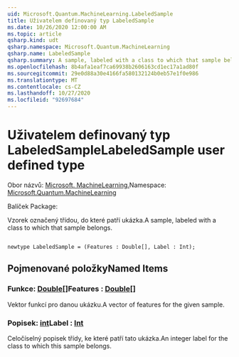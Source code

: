 ```yaml
---
uid: Microsoft.Quantum.MachineLearning.LabeledSample
title: Uživatelem definovaný typ LabeledSample
ms.date: 10/26/2020 12:00:00 AM
ms.topic: article
qsharp.kind: udt
qsharp.namespace: Microsoft.Quantum.MachineLearning
qsharp.name: LabeledSample
qsharp.summary: A sample, labeled with a class to which that sample belongs.
ms.openlocfilehash: 8b4afa1eaf7ca69938b2606163cd1ec17a1ad80f
ms.sourcegitcommit: 29e0d88a30e4166fa580132124b0eb57e1f0e986
ms.translationtype: MT
ms.contentlocale: cs-CZ
ms.lasthandoff: 10/27/2020
ms.locfileid: "92697684"
---
```

# <a name="labeledsample-user-defined-type"></a><span data-ttu-id="b97fe-102">Uživatelem definovaný typ LabeledSample</span><span class="sxs-lookup"><span data-stu-id="b97fe-102">LabeledSample user defined type</span></span>

<span data-ttu-id="b97fe-103">Obor názvů: [Microsoft. MachineLearning.](xref:Microsoft.Quantum.MachineLearning)</span><span class="sxs-lookup"><span data-stu-id="b97fe-103">Namespace: [Microsoft.Quantum.MachineLearning](xref:Microsoft.Quantum.MachineLearning)</span></span>

<span data-ttu-id="b97fe-104">Balíček [](https://nuget.org/packages/)</span><span class="sxs-lookup"><span data-stu-id="b97fe-104">Package: [](https://nuget.org/packages/)</span></span>


<span data-ttu-id="b97fe-105">Vzorek označený třídou, do které patří ukázka.</span><span class="sxs-lookup"><span data-stu-id="b97fe-105">A sample, labeled with a class to which that sample belongs.</span></span>

```qsharp

newtype LabeledSample = (Features : Double[], Label : Int);
```



## <a name="named-items"></a><span data-ttu-id="b97fe-106">Pojmenované položky</span><span class="sxs-lookup"><span data-stu-id="b97fe-106">Named Items</span></span>

### <a name="features--double"></a><span data-ttu-id="b97fe-107">Funkce: [Double](xref:microsoft.quantum.lang-ref.double)[]</span><span class="sxs-lookup"><span data-stu-id="b97fe-107">Features : [Double](xref:microsoft.quantum.lang-ref.double)[]</span></span>

<span data-ttu-id="b97fe-108">Vektor funkcí pro danou ukázku.</span><span class="sxs-lookup"><span data-stu-id="b97fe-108">A vector of features for the given sample.</span></span>
### <a name="label--int"></a><span data-ttu-id="b97fe-109">Popisek: [int](xref:microsoft.quantum.lang-ref.int)</span><span class="sxs-lookup"><span data-stu-id="b97fe-109">Label : [Int](xref:microsoft.quantum.lang-ref.int)</span></span>

<span data-ttu-id="b97fe-110">Celočíselný popisek třídy, ke které patří tato ukázka.</span><span class="sxs-lookup"><span data-stu-id="b97fe-110">An integer label for the class to which this sample belongs.</span></span>